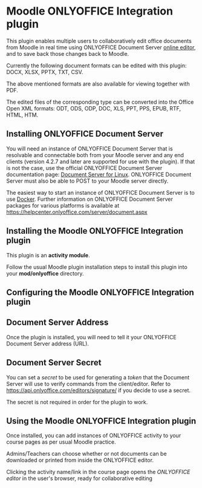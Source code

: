 # Moodle ONLYOFFICE Integration plugin

This plugin enables multiple users to collaboratively edit office documents from Moodle in real time using ONLYOFFICE Document Server [online editor](https://www.onlyoffice.com/editors.aspx), and to save back those changes back to Moodle.

Currently the following document formats can be edited with this plugin: 
DOCX, XLSX, PPTX, TXT, CSV. 

The above mentioned formats are also available for viewing together with PDF. 

The edited files of the corresponding type can be converted into the Office Open XML formats: 
ODT, ODS, ODP, DOC, XLS, PPT, PPS, EPUB, RTF, HTML, HTM.

## Installing ONLYOFFICE Document Server

You will need an instance of ONLYOFFICE Document Server that is resolvable and connectable both from your Moodle server and any end clients (version 4.2.7 and later are supported for use with the plugin). If that is not the case, use the official ONLYOFFICE Document Server documentation page: [Document Server for Linux](http://helpcenter.onlyoffice.com/server/linux/document/linux-installation.aspx). ONLYOFFICE Document Server must also be able to POST to your Moodle server directly.

The easiest way to start an instance of ONLYOFFICE Document Server is to use [Docker](https://github.com/ONLYOFFICE/Docker-DocumentServer). Further information on ONLYOFFICE Document Server packages for various platforms is available at https://helpcenter.onlyoffice.com/server/document.aspx

## Installing the Moodle ONLYOFFICE Integration plugin

This plugin is an __activity module__.

Follow the usual Moodle plugin installation steps to install this plugin into your __mod/onlyoffice__ directory.


## Configuring the Moodle ONLYOFFICE Integration plugin

## Document Server Address

Once the plugin is installed, you will need to tell it your ONLYOFFICE Document Server address (URL).

## Document Server Secret

You can set a *secret* to be used for generating a *token* that the Document Server will use to verify commands from the client/editor. Refer to https://api.onlyoffice.com/editors/signature/ if you decide to use a secret.

The secret is not required in order for the plugin to work. 

## Using the Moodle ONLYOFFICE Integration plugin

Once installed, you can add instances of ONLYOFFICE activity to your course pages as per usual Moodle practice.

Admins/Teachers can choose whether or not documents can be downloaded or printed from inside the ONLYOFFICE editor.

Clicking the activity name/link in the course page opens the *ONLYOFFICE editor* in the user's browser, ready for collaborative editing

